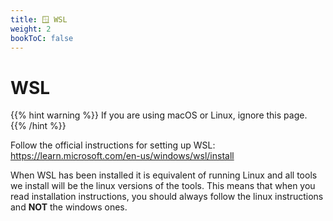 ```yaml
---
title: 🪟 WSL
weight: 2
bookToC: false
---
```


# WSL

{{% hint warning %}}
If you are using macOS or Linux, ignore this page.
{{% /hint %}}

Follow the official instructions for setting up WSL:
https://learn.microsoft.com/en-us/windows/wsl/install

When WSL has been installed it is equivalent of running Linux and all tools we
install will be the linux versions of the tools. This means that when you read
installation instructions, you should always follow the linux instructions and
**NOT** the windows ones.
